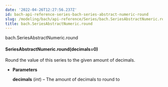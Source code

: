 ```yaml
---
date: '2022-04-26T12:27:56.237Z'
id: bach-api-reference-series-bach-series-abstract-numeric-round
slug: /modeling/bach/api-reference/Series/bach.SeriesAbstractNumeric.round/
title: bach.SeriesAbstractNumeric.round
---
```


bach.SeriesAbstractNumeric.round


#### SeriesAbstractNumeric.round(decimals=0)
Round the value of this series to the given amount of decimals.


* **Parameters**

    **decimals** (*int*) – The amount of decimals to round to


<!-- !! processed by numpydoc !! -->
